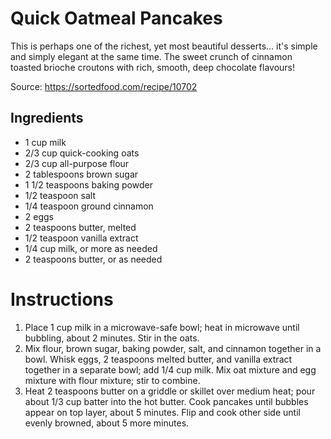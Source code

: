 # Quick Oatmeal Pancakes

This is perhaps one of the richest, yet most beautiful desserts... it's simple and simply elegant at the same time. The sweet crunch of cinnamon toasted brioche croutons with rich, smooth, deep chocolate flavours!

Source: https://sortedfood.com/recipe/10702

## Ingredients

- 1 cup milk
- 2/3 cup quick-cooking oats
- 2/3 cup all-purpose flour
- 2 tablespoons brown sugar
- 1 1/2 teaspoons baking powder
- 1/2 teaspoon salt
- 1/4 teaspoon ground cinnamon
- 2 eggs
- 2 teaspoons butter, melted
- 1/2 teaspoon vanilla extract
- 1/4 cup milk, or more as needed
- 2 teaspoons butter, or as needed

# Instructions

1. Place 1 cup milk in a microwave-safe bowl; heat in microwave until bubbling, about 2 minutes. Stir in the oats.
2. Mix flour, brown sugar, baking powder, salt, and cinnamon together in a bowl. Whisk eggs, 2 teaspoons melted butter, and vanilla extract together in a separate bowl; add 1/4 cup milk. Mix oat mixture and egg mixture with flour mixture; stir to combine.
3. Heat 2 teaspoons butter on a griddle or skillet over medium heat; pour about 1/3 cup batter into the hot butter. Cook pancakes until bubbles appear on top layer, about 5 minutes. Flip and cook other side until evenly browned, about 5 more minutes.
